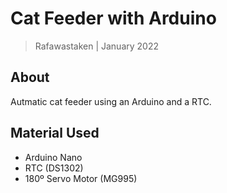 # Cat Feeder with Arduino

> Rafawastaken | January 2022

## About

Autmatic cat feeder using an Arduino and a RTC.

## Material Used

- Arduino Nano
- RTC (DS1302)
- 180º Servo Motor (MG995)
